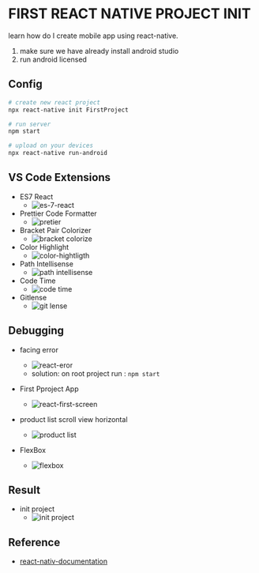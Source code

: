 # FIRST REACT NATIVE PROJECT INIT

learn how do I create mobile app using react-native.
1. make sure we have already install android studio
2. run android licensed

## Config
```bash
# create new react project
npx react-native init FirstProject

# run server
npm start

# upload on your devices
npx react-native run-android
```

## VS Code Extensions
- ES7 React
    - ![es-7-react](./image-ss/es-7-react.png)
- Prettier Code Formatter
    - ![pretier](./image-ss/Prettier.png)
- Bracket Pair Colorizer
    - ![bracket colorize](./image-ss/Bracket-pair.png)
- Color Highlight
    - ![color-hightligth](./image-ss/color-highlight.png)
- Path Intellisense
    - ![path intellisense](./image-ss/path-intel.png)
- Code Time 
    - ![code time](./image-ss/code-time.png)
- Gitlense
    - ![git lense](./image-ss/gitlense.png)

## Debugging
- facing error
    - ![react-eror](./image-ss/react-error.jpeg)
    - solution: on root project run : `npm start`

- First Pproject App
    - ![react-first-screen](./image-ss/react-first-homecreen.jpeg)

- product list scroll view horizontal
    - ![product list](./image-ss/product-list.jpeg)

- FlexBox
    - ![flexbox](./image-ss/flex.jpeg)
## Result
- init project
    - ![init project](./image-ss/init-project.png)



## Reference
- [react-nativ-documentation](https://reactnative.dev/)